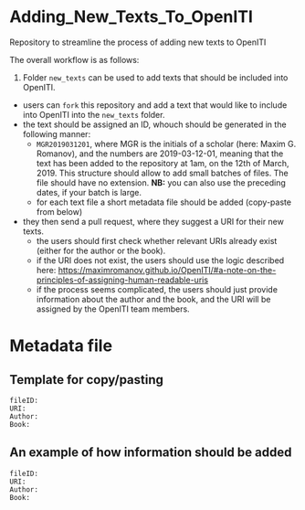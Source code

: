 # Adding_New_Texts_To_OpenITI

Repository to streamline the process of adding new texts to OpenITI

The overall workflow is as follows:

1. Folder `new_texts` can be used to add texts that should be included into OpenITI.
  - users can `fork` this repository and add a text that would like to include into OpenITI into the `new_texts` folder.
  - the text should be assigned an ID, whouch should be generated in the following manner:
    - `MGR2019031201`, where MGR is the initials of a scholar (here: Maxim G. Romanov), and the numbers are 2019-03-12-01, meaning that the text has been added to the repository at 1am, on the 12th of March, 2019. This structure should allow to add small batches of files. The file should have no extension. **NB:** you can also use the preceding dates, if your batch is large.
    - for each text file a short metadata file should be added (copy-paste from below)
  - they then send a pull request, where they suggest a URI for their new texts.
    - the users should first check whether relevant URIs already exist (either for the author or the book).
    - if the URI does not exist, the users should use the logic described here: <https://maximromanov.github.io/OpenITI/#a-note-on-the-principles-of-assigning-human-readable-uris>
    - if the process seems complicated, the users should just provide information about the author and the book, and the URI will be assigned by the OpenITI team members.
    



# Metadata file

## Template for copy/pasting

```
fileID: 
URI:
Author:
Book:
```

## An example of how information should be added

```
fileID: 
URI:
Author:
Book:
```
